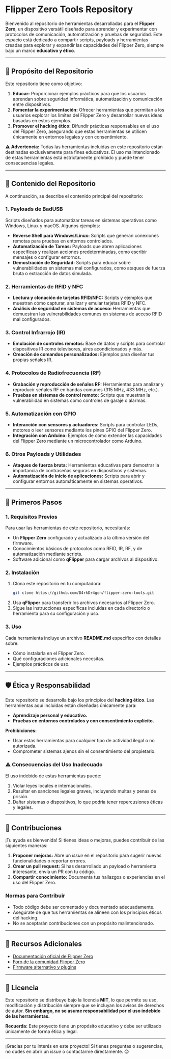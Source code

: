 # Flipper Zero Tools Repository  

Bienvenido al repositorio de herramientas desarrolladas para el **Flipper Zero**, un dispositivo versátil diseñado para aprender y experimentar con protocolos de comunicación, automatización y pruebas de seguridad. Este espacio está dedicado a compartir scripts, payloads y herramientas creadas para explorar y expandir las capacidades del Flipper Zero, siempre bajo un marco **educativo y ético**.

---

## 📌 **Propósito del Repositorio**

Este repositorio tiene como objetivo:  
1. **Educar:** Proporcionar ejemplos prácticos para que los usuarios aprendan sobre seguridad informática, automatización y comunicación entre dispositivos.  
2. **Fomentar la experimentación:** Ofrecer herramientas que permitan a los usuarios explorar los límites del Flipper Zero y desarrollar nuevas ideas basadas en estos ejemplos.  
3. **Promover el hacking ético:** Difundir prácticas responsables en el uso del Flipper Zero, asegurando que estas herramientas se utilicen únicamente en entornos legales y con consentimiento.

⚠️ **Advertencia:** Todas las herramientas incluidas en este repositorio están destinadas exclusivamente para fines educativos. El uso malintencionado de estas herramientas está estrictamente prohibido y puede tener consecuencias legales.

---

## 🧰 **Contenido del Repositorio**

A continuación, se describe el contenido principal del repositorio:  

### **1. Payloads de BadUSB**
Scripts diseñados para automatizar tareas en sistemas operativos como Windows, Linux y macOS. Algunos ejemplos:  
- **Reverse Shell para Windows/Linux:** Scripts que generan conexiones remotas para pruebas en entornos controlados.  
- **Automatización de Tareas:** Payloads que abren aplicaciones específicas y realizan acciones predeterminadas, como escribir mensajes o configurar entornos.  
- **Demostración de Seguridad:** Scripts para educar sobre vulnerabilidades en sistemas mal configurados, como ataques de fuerza bruta o extracción de datos simulada.  

### **2. Herramientas de RFID y NFC**
- **Lectura y clonación de tarjetas RFID/NFC:** Scripts y ejemplos que muestran cómo capturar, analizar y emular tarjetas RFID y NFC.  
- **Análisis de seguridad en sistemas de acceso:** Herramientas que demuestran las vulnerabilidades comunes en sistemas de acceso RFID mal configurados.  

### **3. Control Infrarrojo (IR)**
- **Emulación de controles remotos:** Base de datos y scripts para controlar dispositivos IR como televisores, aires acondicionados y más.  
- **Creación de comandos personalizados:** Ejemplos para diseñar tus propias señales IR.  

### **4. Protocolos de Radiofrecuencia (RF)**
- **Grabación y reproducción de señales RF:** Herramientas para analizar y reproducir señales RF en bandas comunes (315 MHz, 433 MHz, etc.).  
- **Pruebas en sistemas de control remoto:** Scripts que muestran la vulnerabilidad en sistemas como controles de garaje o alarmas.  

### **5. Automatización con GPIO**
- **Interacción con sensores y actuadores:** Scripts para controlar LEDs, motores o leer sensores mediante los pines GPIO del Flipper Zero.  
- **Integración con Arduino:** Ejemplos de cómo extender las capacidades del Flipper Zero mediante un microcontrolador como Arduino.  

### **6. Otros Payloads y Utilidades**
- **Ataques de fuerza bruta:** Herramientas educativas para demostrar la importancia de contraseñas seguras en dispositivos y sistemas.  
- **Automatización de inicio de aplicaciones:** Scripts para abrir y configurar entornos automáticamente en sistemas operativos.  

---

## 🚀 **Primeros Pasos**

### **1. Requisitos Previos**
Para usar las herramientas de este repositorio, necesitarás:  
- Un **Flipper Zero** configurado y actualizado a la última versión del firmware.  
- Conocimientos básicos de protocolos como RFID, IR, RF, y de automatización mediante scripts.  
- Software adicional como **qFlipper** para cargar archivos al dispositivo.

### **2. Instalación**
1. Clona este repositorio en tu computadora:  
   ```bash
   git clone https://github.com/D4rkDr4gon/flipper-zero-tools.git
   ```
2. Usa **qFlipper** para transferir los archivos necesarios al Flipper Zero.  
3. Sigue las instrucciones específicas incluidas en cada directorio o herramienta para su configuración y uso.

### **3. Uso**
Cada herramienta incluye un archivo **README.md** específico con detalles sobre:  
- Cómo instalarla en el Flipper Zero.  
- Qué configuraciones adicionales necesitas.  
- Ejemplos prácticos de uso.  

---

## 🛡️ **Ética y Responsabilidad**

Este repositorio se desarrolla bajo los principios del **hacking ético**. Las herramientas aquí incluidas están diseñadas únicamente para:  
- **Aprendizaje personal y educativo.**  
- **Pruebas en entornos controlados y con consentimiento explícito.**  

**Prohibiciones:**  
- Usar estas herramientas para cualquier tipo de actividad ilegal o no autorizada.  
- Comprometer sistemas ajenos sin el consentimiento del propietario.  

### ⚠️ **Consecuencias del Uso Inadecuado**
El uso indebido de estas herramientas puede:  
1. Violar leyes locales e internacionales.  
2. Resultar en sanciones legales graves, incluyendo multas y penas de prisión.  
3. Dañar sistemas o dispositivos, lo que podría tener repercusiones éticas y legales.

---

## 🌟 **Contribuciones**

¡Tu ayuda es bienvenida! Si tienes ideas o mejoras, puedes contribuir de las siguientes maneras:  
1. **Proponer mejoras:** Abre un *issue* en el repositorio para sugerir nuevas funcionalidades o reportar errores.  
2. **Crear un pull request:** Si has desarrollado un payload o herramienta interesante, envía un PR con tu código.  
3. **Compartir conocimiento:** Documenta tus hallazgos o experiencias en el uso del Flipper Zero.

### **Normas para Contribuir**
- Todo código debe ser comentado y documentado adecuadamente.  
- Asegúrate de que tus herramientas se alineen con los principios éticos del hacking.  
- No se aceptarán contribuciones con un propósito malintencionado.

---

## 📖 **Recursos Adicionales**

- [Documentación oficial de Flipper Zero](https://docs.flipperzero.one/)  
- [Foro de la comunidad Flipper Zero](https://forum.flipperzero.one/)  
- [Firmware alternativo y plugins](https://github.com/flipperdevices/flipperzero-firmware)  

---

## 📜 **Licencia**

Este repositorio se distribuye bajo la licencia **MIT**, lo que permite su uso, modificación y distribución siempre que se incluyan los avisos de derechos de autor. **Sin embargo, no se asume responsabilidad por el uso indebido de las herramientas.**

**Recuerda:** Este proyecto tiene un propósito educativo y debe ser utilizado únicamente de forma ética y legal.

---

¡Gracias por tu interés en este proyecto! Si tienes preguntas o sugerencias, no dudes en abrir un *issue* o contactarme directamente. 😊  
